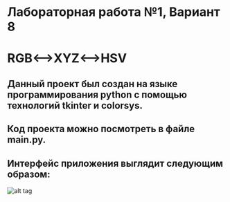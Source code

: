 # Лабораторная работа №1, Вариант 8
# RGB<-->XYZ<-->HSV
## Данный проект был создан на языке программирования python с помощью технологий tkinter и colorsys.
## Код проекта можно посмотреть в файле main.py.
## Интерфейс приложения выглядит следующим образом:
![alt tag](https://d.radikal.ru/d37/2102/d1/487b1dbd2940.png "Интерфейс приложения")
